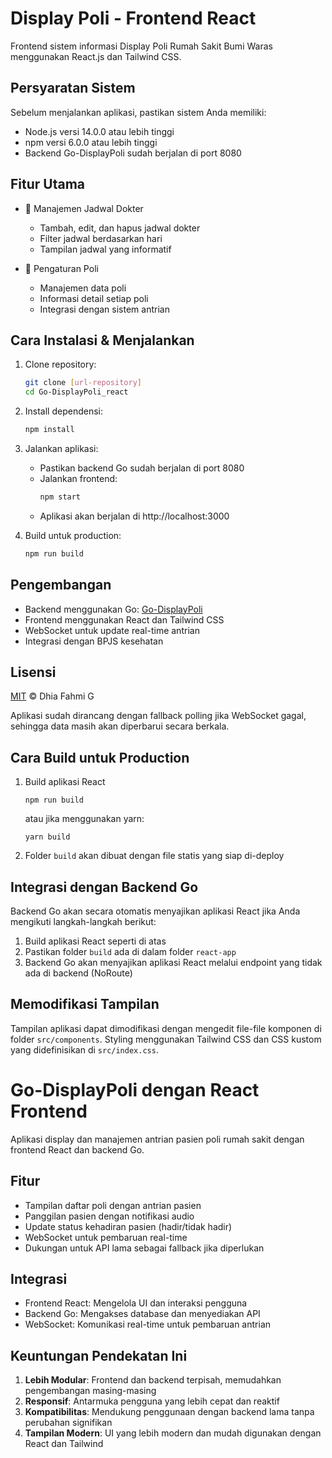 # Display Poli - Frontend React

Frontend sistem informasi Display Poli Rumah Sakit Bumi Waras menggunakan React.js dan Tailwind CSS.

## Persyaratan Sistem

Sebelum menjalankan aplikasi, pastikan sistem Anda memiliki:

- Node.js versi 14.0.0 atau lebih tinggi
- npm versi 6.0.0 atau lebih tinggi
- Backend Go-DisplayPoli sudah berjalan di port 8080

## Fitur Utama

- 🏥 Manajemen Jadwal Dokter
  - Tambah, edit, dan hapus jadwal dokter
  - Filter jadwal berdasarkan hari
  - Tampilan jadwal yang informatif

- 🏢 Pengaturan Poli
  - Manajemen data poli
  - Informasi detail setiap poli
  - Integrasi dengan sistem antrian

## Cara Instalasi & Menjalankan

1. Clone repository:
   ```bash
   git clone [url-repository]
   cd Go-DisplayPoli_react
   ```

2. Install dependensi:
   ```bash
   npm install
   ```

3. Jalankan aplikasi:
   - Pastikan backend Go sudah berjalan di port 8080
   - Jalankan frontend:
     ```bash
     npm start
     ```
   - Aplikasi akan berjalan di http://localhost:3000

4. Build untuk production:
   ```bash
   npm run build
   ```
## Pengembangan

- Backend menggunakan Go: [Go-DisplayPoli](https://github.com/dhiafahmig/Go-DisplayPoli)
- Frontend menggunakan React dan Tailwind CSS
- WebSocket untuk update real-time antrian
- Integrasi dengan BPJS kesehatan

## Lisensi

[MIT](LICENSE) © Dhia Fahmi G

Aplikasi sudah dirancang dengan fallback polling jika WebSocket gagal, sehingga data masih akan diperbarui secara berkala.

## Cara Build untuk Production

1. Build aplikasi React
   ```
   npm run build
   ```
   atau jika menggunakan yarn:
   ```
   yarn build
   ```
2. Folder `build` akan dibuat dengan file statis yang siap di-deploy

## Integrasi dengan Backend Go

Backend Go akan secara otomatis menyajikan aplikasi React jika Anda mengikuti langkah-langkah berikut:

1. Build aplikasi React seperti di atas
2. Pastikan folder `build` ada di dalam folder `react-app`
3. Backend Go akan menyajikan aplikasi React melalui endpoint yang tidak ada di backend (NoRoute)

## Memodifikasi Tampilan

Tampilan aplikasi dapat dimodifikasi dengan mengedit file-file komponen di folder `src/components`. Styling menggunakan Tailwind CSS dan CSS kustom yang didefinisikan di `src/index.css`.

# Go-DisplayPoli dengan React Frontend

Aplikasi display dan manajemen antrian pasien poli rumah sakit dengan frontend React dan backend Go.

## Fitur

- Tampilan daftar poli dengan antrian pasien
- Panggilan pasien dengan notifikasi audio
- Update status kehadiran pasien (hadir/tidak hadir)
- WebSocket untuk pembaruan real-time
- Dukungan untuk API lama sebagai fallback jika diperlukan

## Integrasi

- Frontend React: Mengelola UI dan interaksi pengguna
- Backend Go: Mengakses database dan menyediakan API
- WebSocket: Komunikasi real-time untuk pembaruan antrian

## Keuntungan Pendekatan Ini

1. **Lebih Modular**: Frontend dan backend terpisah, memudahkan pengembangan masing-masing
2. **Responsif**: Antarmuka pengguna yang lebih cepat dan reaktif
3. **Kompatibilitas**: Mendukung penggunaan dengan backend lama tanpa perubahan signifikan
4. **Tampilan Modern**: UI yang lebih modern dan mudah digunakan dengan React dan Tailwind 
